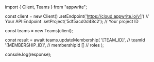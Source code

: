 import { Client, Teams } from "appwrite";

const client = new Client()
    .setEndpoint('https://cloud.appwrite.io/v1') // Your API Endpoint
    .setProject('5df5acd0d48c2'); // Your project ID

const teams = new Teams(client);

const result = await teams.updateMembership(
    '[TEAM_ID]', // teamId
    '[MEMBERSHIP_ID]', // membershipId
    [] // roles
);

console.log(response);
